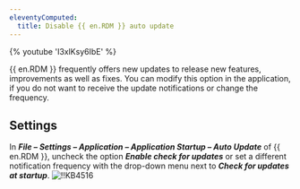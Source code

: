 ```yaml
---
eleventyComputed:
  title: Disable {{ en.RDM }} auto update
---
```

{% youtube 'I3xlKsy6IbE' %}

{{ en.RDM }} frequently offers new updates to release new features, improvements as well as fixes. You can modify this option in the application, if you do not want to receive the update notifications or change the frequency.

## Settings

In ***File – Settings – Application – Application Startup – Auto Update*** of {{ en.RDM }}, uncheck the option ***Enable check for updates*** or set a different notification frequency with the drop-down menu next to ***Check for updates at startup***.
![!!KB4516](https://cdnweb.devolutions.net/docs/docs_en_kb_KB4516.png)
